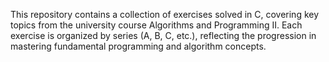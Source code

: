 
This repository contains a collection of exercises solved in C, covering key topics from the university course Algorithms and Programming II. Each exercise is organized by series (A, B, C, etc.), reflecting the progression in mastering fundamental programming and algorithm concepts.
